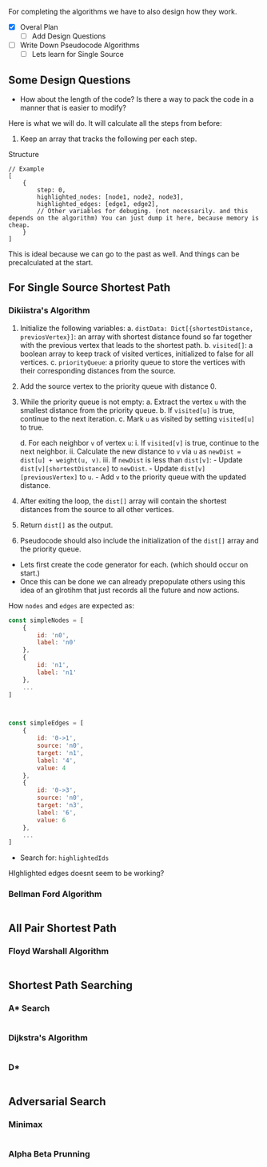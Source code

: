 For completing the algorithms we have to also design how they work.

- [x] Overal Plan
  - [ ] Add Design Questions
- [ ] Write Down Pseudocode Algorithms
  - [ ] Lets learn for Single Source

## Some Design Questions

- How about the length of the code? Is there a way to pack the code in a manner that is easier to modify?


Here is what we will do. It will calculate all the steps from before:

1. Keep an array that tracks the following per each step.

Structure
```
// Example
[
    {
        step: 0,
        highlighted_nodes: [node1, node2, node3],
        highlighted_edges: [edge1, edge2],
        // Other variables for debuging. (not necessarily. and this depends on the algorithm) You can just dump it here, because memory is cheap.
    }
]

```

This is ideal because we can go to the past as well. And things can be precalculated at the start.

## For Single Source Shortest Path


### Dikiistra's Algorithm

1. Initialize the following variables:
    a. `distData: Dict[{shortestDistance, previosVertex}]`: an array with shortest distance found so far together with the previous vertex that leads to the shortest path.
    b. `visited[]`: a boolean array to keep track of visited vertices, initialized to false for all vertices.
    c. `priorityQueue`: a priority queue to store the vertices with their corresponding distances from the source.

2. Add the source vertex to the priority queue with distance 0.

3. While the priority queue is not empty:
    a. Extract the vertex `u` with the smallest distance from the priority queue.
    b. If `visited[u]` is true, continue to the next iteration.
    c. Mark `u` as visited by setting `visited[u]` to true.

    d. For each neighbor `v` of vertex `u`:
        i. If `visited[v]` is true, continue to the next neighbor.
        ii. Calculate the new distance to `v` via `u` as `newDist = dist[u] + weight(u, v)`.
        iii. If `newDist` is less than `dist[v]`:
            - Update `dist[v][shortestDistance]` to `newDist`.
            - Update `dist[v][previousVertex]` to `u`.
            - Add `v` to the priority queue with the updated distance.

4. After exiting the loop, the `dist[]` array will contain the shortest distances from the source to all other vertices.

5. Return `dist[]` as the output.
6. Pseudocode should also include the initialization of the `dist[]` array and the priority queue.


- Lets first create the code generator for each. (which should occur on start.)
- Once this can be done we can already prepopulate others using this idea of an glrotihm that just records all the future and now actions.


How `nodes` and `edges` are expected as:

```js
const simpleNodes = [
    {
        id: 'n0',
        label: 'n0'
    },
    {
        id: 'n1',
        label: 'n1'
    },
    ...
]



const simpleEdges = [
    {
        id: '0->1',
        source: 'n0',
        target: 'n1',
        label: '4',
        value: 4
    },
    {
        id: '0->3',
        source: 'n0',
        target: 'n3',
        label: '6',
        value: 6
    },
    ...
]

```

- Search for: `highlightedIds`


HIghlighted edges doesnt seem to be working?

### Bellman Ford Algorithm

```python

```


## All Pair Shortest Path

### Floyd Warshall Algorithm

```python

```


## Shortest Path Searching

### A* Search

```python

```

### Dijkstra's Algorithm

```python

```

### D*

```python

```


## Adversarial Search


### Minimax

```python

```

### Alpha Beta Prunning

```python

```

